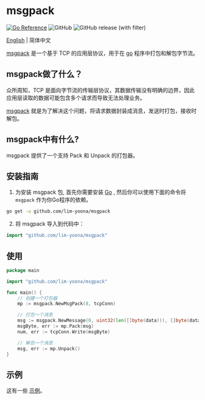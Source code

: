 # msgpack

[![Go Reference](https://pkg.go.dev/badge/github.com/lim-yoona/msgpack.svg)](https://pkg.go.dev/github.com/lim-yoona/msgpack)
![GitHub](https://img.shields.io/github/license/lim-yoona/msgpack)
![GitHub release (with filter)](https://img.shields.io/github/v/release/lim-yoona/msgpack)

[English](README.md) | 简体中文  

[msgpack](https://pkg.go.dev/github.com/lim-yoona/msgpack) 是一个基于 TCP 的应用层协议，用于在 [go](https://go.dev/) 程序中打包和解包字节流。  

## msgpack做了什么？  

众所周知，TCP 是面向字节流的传输层协议，其数据传输没有明确的边界，因此应用层读取的数据可能包含多个请求而导致无法处理业务。  

[msgpack](https://pkg.go.dev/github.com/lim-yoona/msgpack) 就是为了解决这个问题，将请求数据封装成消息，发送时打包，接收时解包。  

## msgpack中有什么?  

msgpack 提供了一个支持 Pack 和 Unpack 的打包器。  

## 安装指南

1. 为安装 msgpack 包, 首先你需要安装 [Go](https://go.dev/doc/install) , 然后你可以使用下面的命令将 `msgpack` 作为你Go程序的依赖。    

```sh
go get -u github.com/lim-yoona/msgpack
```

2. 将 msgpack 导入到代码中：  

```go
import "github.com/lim-yoona/msgpack"
```

## 使用

```go
package main

import "github.com/lim-yoona/msgpack"

func main() {
    // 创建一个打包器
    mp := msgpack.NewMsgPack(8, tcpConn)

    // 打包一个消息
    msg := msgpack.NewMessage(0, uint32(len([]byte(data))), []byte(data))
    msgByte, err := mp.Pack(msg)
    num, err := tcpConn.Write(msgByte)

    // 解包一个消息
    msg, err := mp.Unpack()
}
```

## 示例

这有一些 [示例](https://github.com/lim-yoona/msgpack/tree/main/example)。  

